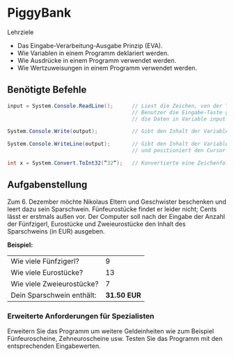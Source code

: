 ﻿# PiggyBank

Lehrziele

- Das Eingabe-Verarbeitung-Ausgabe Prinzip (EVA).
- Wie Variablen in einem Programm deklariert werden.
- Wie Ausdrücke in einem Programm verwendet werden.
- Wie Wertzuweisungen in einem Programm verwendet werden.

## Benötigte Befehle

```csharp
input = System.Console.ReadLine();      // Liest die Zeichen, von der Tastatur, bis der  
                                        // Benutzer die Eingabe-Taste gedrückt hat und legt 
                                        // die Daten in Variable input ab. 

System.Console.Write(output);           // Gibt den Inhalt der Variable output auf den Bildschirm aus. 

System.Console.WriteLine(output);       // Gibt den Inhalt der Variable output auf den Bildschirm aus
                                        // und positioniert den Cursor in eine neue Zeile. 

int x = System.Convert.ToInt32(“32“);   // Konvertierte eine Zeichenfolge in einen int-Wert.
```

## Aufgabenstellung

Zum 6. Dezember möchte Nikolaus Eltern und Geschwister beschenken und leert dazu sein Sparschwein. Fünfeurostücke findet er leider nicht; Cents lässt er erstmals außen vor. Der Computer soll nach der Eingabe der Anzahl der Fünfzigerl, Eurostücke und Zweieurostücke den Inhalt des Sparschweins (in EUR) ausgeben.  

**Beispiel:**

|                           |    |
|---------------------------|----|
| Wie viele Fünfzigerl?     | 9  |
| Wie viele Eurostücke?     | 13 |
| Wie viele Zweieurostücke? | 7  |
| Dein Sparschwein enthält: | **31.50 EUR** |

### Erweiterte Anforderungen für Spezialisten

Erweitern Sie das Programm um weitere Geldeinheiten wie zum Beispiel Fünfeuroscheine, Zehneuroscheine usw.  Testen Sie das Programm mit den entsprechenden Eingabewerten.
